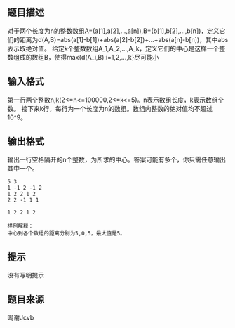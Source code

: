 


## 题目描述
对于两个长度为n的整数数组A=(a[1],a[2],…,a[n]),B=(b[1],b[2],…,b[n])，定义它们的距离为d(A,B)=abs(a[1]-b[1])+abs(a[2]-b[2])+…+abs(a[n]-b[n])，其中abs表示取绝对值。
给定k个整数数组A_1,A_2,…,A_k，定义它们的中心是这样一个整数组成的数组B，使得max{d(A_i,B):i=1,2,…,k}尽可能小
## 输入格式
第一行两个整数n,k(2<=n<=100000,2<=k<=5)。n表示数组长度，k表示数组个数。
接下来k行，每行为一个长度为n的数组。数组内整数的绝对值均不超过10^9。
## 输出格式
输出一行空格隔开的n个整数，为所求的中心。答案可能有多个，你只需任意输出其中一个。

```input1
5 3
1 -1 2 -1 2
1 2 2 1 2
2 2 -1 1 1

```

```output1
1 2 2 1 2 

样例解释：
中心到各个数组的距离分别为5,0,5，最大值是5。
```

## 提示
没有写明提示
## 题目来源
鸣谢Jcvb


